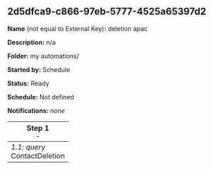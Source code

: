 ## 2d5dfca9-c866-97eb-5777-4525a65397d2

**Name** (not equal to External Key)**:** deletion apac

**Description:** n/a

**Folder:** my automations/

**Started by:** Schedule

**Status:** Ready

**Schedule:** Not defined

**Notifications:** _none_


| Step 1<br>_<small>-</small>_ |
| --- |
| _1.1: query_<br>ContactDeletion |
